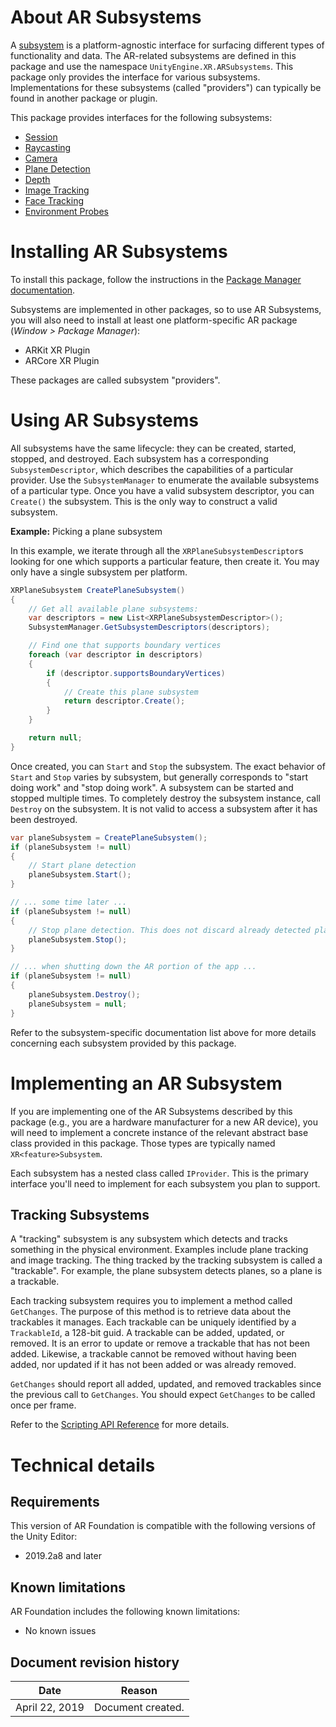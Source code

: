 # About AR Subsystems

A [subsystem](https://docs.unity3d.com/ScriptReference/Subsystem.html) is a platform-agnostic interface for surfacing different types of functionality and data. The AR-related subsystems are defined in this package and use the namespace `UnityEngine.XR.ARSubsystems`. This package only provides the interface for various subsystems. Implementations for these subsystems (called "providers") can typically be found in another package or plugin.

This package provides interfaces for the following subsystems:

- [Session](session-subsystem.md)
- [Raycasting](raycasting-subsystem.md)
- [Camera](camera-subsystem.md)
- [Plane Detection](plane-subsystem.md)
- [Depth](depth-subsystem.md)
- [Image Tracking](image-tracking.md)
- [Face Tracking](face-tracking.md)
- [Environment Probes](environment-probe-subsystem.md)

# Installing AR Subsystems

To install this package, follow the instructions in the [Package Manager documentation](https://docs.unity3d.com/Packages/com.unity.package-manager-ui@latest/index.html).

Subsystems are implemented in other packages, so to use AR Subsystems, you will also need to install at least one platform-specific AR package (*Window > Package Manager*):

- ARKit XR Plugin
- ARCore XR Plugin

These packages are called subsystem "providers".

# Using AR Subsystems

All subsystems have the same lifecycle: they can be created, started, stopped, and destroyed. Each subsystem has a corresponding `SubsystemDescriptor`, which describes the capabilities of a particular provider. Use the `SubsystemManager` to enumerate the available subsystems of a particular type. Once you have a valid subsystem descriptor, you can `Create()` the subsystem. This is the only way to construct a valid subsystem.

**Example:** Picking a plane subsystem

In this example, we iterate through all the `XRPlaneSubsystemDescriptor`s looking for one which supports a particular feature, then create it. You may only have a single subsystem per platform.

```csharp
XRPlaneSubsystem CreatePlaneSubsystem()
{
    // Get all available plane subsystems:
    var descriptors = new List<XRPlaneSubsystemDescriptor>();
    SubsystemManager.GetSubsystemDescriptors(descriptors);

    // Find one that supports boundary vertices
    foreach (var descriptor in descriptors)
    {
        if (descriptor.supportsBoundaryVertices)
        {
            // Create this plane subsystem
            return descriptor.Create();
        }
    }

    return null;
}
```

Once created, you can `Start` and `Stop` the subsystem. The exact behavior of `Start` and `Stop` varies by subsystem, but generally corresponds to "start doing work" and "stop doing work". A subsystem can be started and stopped multiple times. To completely destroy the subsystem instance, call `Destroy` on the subsystem. It is not valid to access a subsystem after it has been destroyed.

```csharp
var planeSubsystem = CreatePlaneSubsystem();
if (planeSubsystem != null)
{
    // Start plane detection
    planeSubsystem.Start();
}

// ... some time later ...
if (planeSubsystem != null)
{
    // Stop plane detection. This does not discard already detected planes.
    planeSubsystem.Stop();
}

// ... when shutting down the AR portion of the app ...
if (planeSubsystem != null)
{
    planeSubsystem.Destroy();
    planeSubsystem = null;
}
```

Refer to the subsystem-specific documentation list above for more details concerning each subsystem provided by this package.

# Implementing an AR Subsystem

If you are implementing one of the AR Subsystems described by this package (e.g., you are a hardware manufacturer for a new AR device), you will need to implement a concrete instance of the relevant abstract base class provided in this package. Those types are typically named `XR<feature>Subsystem`.

Each subsystem has a nested class called `IProvider`. This is the primary interface you'll need to implement for each subsystem you plan to support.

## Tracking Subsystems

A "tracking" subsystem is any subsystem which detects and tracks something in the physical environment. Examples include plane tracking and image tracking. The thing tracked by the tracking subsystem is called a "trackable". For example, the plane subsystem detects planes, so a plane is a trackable.

Each tracking subsystem requires you to implement a method called `GetChanges`. The purpose of this method is to retrieve data about the trackables it manages. Each trackable can be uniquely identified by a `TrackableId`, a 128-bit guid. A trackable can be added, updated, or removed. It is an error to update or remove a trackable that has not been added. Likewise, a trackable cannot be removed without having been added, nor updated if it has not been added or was already removed.

`GetChanges` should report all added, updated, and removed trackables since the previous call to `GetChanges`. You should expect `GetChanges` to be called once per frame.

Refer to the [Scripting API Reference](../api/) for more details.

# Technical details
## Requirements

This version of AR Foundation is compatible with the following versions of the Unity Editor:

* 2019.2a8 and later

## Known limitations

AR Foundation includes the following known limitations:

* No known issues

## Document revision history

|Date|Reason|
|---|---|
|April 22, 2019|Document created.|